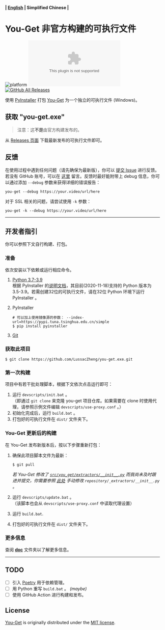 **| [English](README.md) | Simplified Chinese |**

# You-Get 非官方构建的可执行文件

![platform](https://img.shields.io/badge/platform-Windows-brightgreen?logo=windows)
![GitHub release](https://img.shields.io/github/v/release/LussacZheng/you-get.exe?include_prereleases&label=build)
[![GitHub All Releases](https://img.shields.io/github/downloads/LussacZheng/you-get.exe/total?color=green&logo=github)](https://github.com/LussacZheng/you-get.exe/releases)

使用 [PyInstaller](https://github.com/pyinstaller/pyinstaller) 打包 [You-Get](https://github.com/soimort/you-get) 为一个独立的可执行文件 (Windows)。

## 获取 "you-get.exe"

> 注意：这**不是**由官方构建发布的。

从 [Releases 页面](https://github.com/LussacZheng/you-get.exe/releases) 下载最新发布的可执行文件即可。

## 反馈

在使用过程中遇到任何问题（请先确保为最新版），你可以 [提交 Issue](https://github.com/LussacZheng/you-get.exe/issues) 进行反馈。若没有 GitHub 账号，可以在 [这里](https://blog.lussac.net/archives/315/) 留言。反馈时最好能附带上 debug 信息，你可以通过添加 `--debug` 参数来获得详细的错误报告：

```shell
you-get --debug https://your.video/url/here
```

对于 SSL 相关的问题，请尝试使用 `-k` 参数：

```shell
you-get -k --debug https://your.video/url/here
```

---

## 开发者指引

你可以参照下文自行构建、打包。

### 准备

依次安装以下依赖或运行相应命令。

1. [Python 3.7-3.9](https://www.python.org/downloads/windows/)  
   根据 PyInstaller 的[说明文档](https://github.com/pyinstaller/pyinstaller#requirements-and-tested-platforms)，其目前(2020-11-18)支持的 Python 版本为 3.5-3.9。若需创建32位的可执行文件，请在32位 Python 环境下运行 PyInstaller 。

2. PyInstaller

   ```shell
   # 可以加上使用镜像源的参数： --index-url=https://pypi.tuna.tsinghua.edu.cn/simple
   $ pip install pyinstaller
   ```

3. [Git](https://git-scm.com/) 

### 获取此项目

```shell
$ git clone https://github.com/LussacZheng/you-get.exe.git
```

### 第一次构建

项目中有若干批处理脚本，根据下文依次点击运行即可：

1. 运行 `devscripts/init.bat` 。  
   （即通过 `git clone` 来克隆 you-get 项目仓库。如果需要在 clone 时使用代理，请参照示例文件编辑 `devscripts/use-proxy.conf` 。）
2. 初始化完成后，运行 `build.bat` 。
3. 打包好的可执行文件在 `dist/` 文件夹下。

### You-Get 更新后的构建

在 You-Get 发布新版本后，按以下步骤重新打包：

1. 确保此项目脚本文件为最新：

   ```shell
   $ git pull
   ```

   *若 You-Get 修改了 [`src/you_get/extractors/__init__.py`](https://github.com/soimort/you-get/blob/develop/src/you_get/extractors/__init__.py) 而我尚未及时跟进并提交，你需要参照 [此处](https://github.com/LussacZheng/you-get.exe/blob/master/doc/PyInstaller-Options.md#%E7%89%B9%E6%AE%8A%E6%83%85%E5%86%B5) 手动修改 `repository/_extractors/__init__.py` 。*

2. 运行 `devscripts/update.bat` 。  
   （该脚本也会从 `devscripts/use-proxy.conf` 中读取代理设置）
3. 运行 `build.bat`.
4. 打包好的可执行文件在 `dist/` 文件夹下。

### 更多信息

查阅 [**doc**](https://github.com/LussacZheng/you-get.exe/tree/master/doc) 文件夹以了解更多信息。

---

## TODO

- [ ] 引入 [Poetry](https://github.com/python-poetry/poetry) 用于依赖管理。
- [ ] 用 Python 重写 `build.bat` 。 _(maybe)_
- [ ] 使用 GitHub Action 进行构建和发布。

## License

[You-Get](https://github.com/soimort/you-get) is originally distributed under the [MIT license](https://github.com/soimort/you-get/blob/develop/LICENSE.txt).
